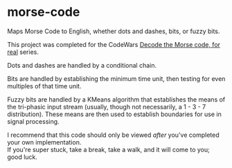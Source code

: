 # morse-code 
Maps Morse Code to English, whether dots and dashes, bits, or fuzzy bits.

This project was completed for the CodeWars [Decode the Morse code, for real](https://www.codewars.com/kata/decode-the-morse-code-for-real/) series.

Dots and dashes are handled by a conditional chain.

Bits are handled by establishing the minimum time unit, then testing for even multiples of that time unit.

Fuzzy bits are handled by a KMeans algorithm that establishes the means of the tri-phasic input stream (usually, though not necessarily, a 1 - 3 - 7 distribution).  These means are then used to establish boundaries for use in signal processing.

I recommend that this code should only be viewed _after_ you've completed your own implementation.  
If you're super stuck, take a break, take a walk, and it will come to you; good luck.
